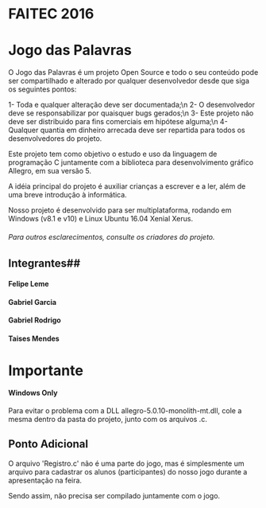 # FAITEC 2016 #
# Jogo das Palavras #

O Jogo das Palavras é um projeto Open Source e todo o seu conteúdo pode ser compartilhado e alterado por qualquer desenvolvedor desde que siga os seguintes pontos:

1- Toda e qualquer alteração deve ser documentada;\n
2- O desenvolvedor deve se responsabilizar por quaisquer bugs gerados;\n
3- Este projeto não deve ser distribuido para fins comerciais em hipótese alguma;\n
4- Qualquer quantia em dinheiro arrecada deve ser repartida para todos os desenvolvedores do projeto.

Este projeto tem como objetivo o estudo e uso da linguagem de programação C juntamente com a biblioteca para desenvolvimento gráfico Allegro, em sua versão 5.

A idéia principal do projeto é auxiliar crianças a escrever e a ler, além de uma breve introdução à informática.

Nosso projeto é desenvolvido para ser multiplataforma, rodando em Windows (v8.1 e v10) e Linux Ubuntu 16.04 Xenial Xerus.

###### Para outros esclarecimentos, consulte os criadores do projeto.

## Integrantes##
#### Felipe Leme
#### Gabriel Garcia
#### Gabriel Rodrigo
#### Taises Mendes


# Importante #
#### Windows Only ####
Para evitar o problema com a DLL allegro-5.0.10-monolith-mt.dll, cole a mesma dentro da pasta do projeto, junto com os arquivos .c.


## Ponto Adicional ##

O arquivo 'Registro.c' não é uma parte do jogo, mas é simplesmente um arquivo para cadastrar os alunos (participantes) do nosso jogo durante a apresentação na feira.

Sendo assim, não precisa ser compilado juntamente com o jogo.

